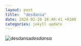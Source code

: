 ```yaml
---
layout: post
title:  "desdansa"
date: 2024-02-20 18:40:41 +0100
categories: jekyll update
---
```





![desdansa]()*desdansa*&nbsp;



[jekyll-docs]: https://jekyllrb.com/docs/home
[jekyll-gh]:   https://github.com/jekyll/jekyll
[jekyll-talk]: https://talk.jekyllrb.com/
